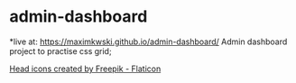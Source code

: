 # admin-dashboard
*live at: https://maximkwski.github.io/admin-dashboard/
Admin dashboard project to practise css grid;

<a href="https://www.flaticon.com/free-icons/head" title="head icons">Head icons created by Freepik - Flaticon</a>
